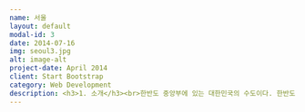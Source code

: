 ```yaml
---
name: 서울
layout: default
modal-id: 3
date: 2014-07-16
img: seoul3.jpg
alt: image-alt
project-date: April 2014
client: Start Bootstrap
category: Web Development
description: <h3>1. 소개</h3><br>한반도 중앙부에 있는 대한민국의 수도이다. 한반도 중앙에 있으며, 한강을 사이에 두고 남북으로 펼쳐져 있다. 북쪽 끝은 도봉구 도봉동, 동쪽 끝은 강동구 상일동, 남쪽 끝은 서초구 원지동, 서쪽 끝은 강서구 오곡동이다. 시청은 중구 을지로1가(태평로1가 31)에 있다.<br>한반도의 0.28%(남한 면적의 0.61%)에 해당하는 넓이로, 남북간 연장거리 30.30km, 동서간 연장거리 36.78km이다. 1394년(태조 3)부터 한국의 수도가 되어 정치·경제·산업·사회·문화·교통의 중심지가 되어 왔다. 1960년대 이후 경제발전과 함께 도시화가 진행되면서 통근 및 거주지역이 반경 30km 내의 주변 수도권에 광역적으로 확장되고 있어, 거대도시(Megalopolis)가 되고 있다. 서울 정도(定都) 600년인 1994년에 10월 28일이 서울시민의 날로 제정되어 이후 각종 행사가 열리고 있다. 1988년 국제올림픽이 열렸고, 2010년 G20, 2012년 핵안보정상회의가 열렸다.<br><br><br><h3>2. 위치</h3><br><P align><img class="img-responsive img-centered" src="서울 위치.png"></P><br>한반도 중앙에 위치하하고 있다.<br><br><h3>3. 여행지</h3><br><img class="img-responsive img-centered" src="경복궁.png"><br><h4>" 경복궁"</h4><br>조선 왕조의 법궁, 조선의 중심지인 경복궁은 조선시대에 만들어진 다섯 개의 궁궐 중 첫번째로 만들어진 곳으로 조선 왕조의 법궁이다.<br> 한양을 도읍으로 정한 후 종묘, 성곽과 사대문, 궁궐 등을 짓기 시작하는데 1394년 공사를 싲가해 이듬해인 1395년에 경복궁을 완성한다. '큰 복을 누리라'는 뜻으로 가진 '경복'이라는 이름은 정도전이 지은 것이다.<br> 왕자의 난 등이 일어나면서 다시 개경으로 천도하는 등 조선 초기 혼란한 정치 상황 속에서 경복궁은 궁궐로서 그 역할을 제대로 못하다가 세종 때에 이르러 정치 상황이 안정되고 비로소 이 곳이 조선왕조의 중심지로 역할을 하게 된다. <br><br><br><br><P align><img class="img-responsive img-centered" src="반포대교.png"></P><br><h4>" 반포대교 "</h4><br>서울특별시 용산구 서빙고동과 서초구 반포동을 잇는 다리인데 한국 최초의 2층 교량으로 1층은 홍수가 났을 떄 물에 잠기도록 설계된 잠수교이고, 2층이 반포대교이다. 잠수교는 1975년 9월에 착공해 이듬해 7월 15일 완공하였고, 반포대교는 1980년 1월에 착공해 1982년 6월 25일 완공하였다. <br><br><br><br><img class="img-responsive img-centered" src="청계천.png"><br><h4>" 청계천 "</h4><br>서울의 한복판인 종로구와 중구와의 경계를 흐르는 하천으로, 길이 10.84km, 유역면적 59.83㎢이다. 북악산·인왕산·남산 등으로 둘러싸인 서울 분지의 모든 물이 여기에 모여 동쪽으로 흐르다가 왕십리 밖 살곶이다리(箭串橋) 근처에서 중랑천(中浪川)과 합쳐 서쪽으로 흐름을 바꾸어 한강으로 빠진다. 본래의 명칭은 '개천(開川)'이었다.<br><br><br><br><img class="img-responsive img-centered" src="서울남산.png"><br><h4>" 서울남산 "</h4><br>서울특별시 중구와 용산구 경계에 있는 산<br>높이 265.2m. 대부분 화강암으로 구성되어 있다. 북쪽의 북악산, 동쪽의 낙산(駱山), 서쪽의 인왕산(仁旺山)과 함께 서울 중앙부를 둘러싸고 있다. 목멱산(木覓山)·종남산(終南山)·인경산(仁慶山 또는 引慶山)·열경산(列慶山)·마뫼 등으로도 불렸으나, 주로 목멱산이라 하였다. <br><br><br><br><br><h3>4. 먹거리</h3><br><br><img class="img-responsive img-centered" src="떡갈비.png"><br>떡갈비<br><br><br><img class="img-responsive img-centered" src="똥빵.png"><br>똥빵<br><br><br><img class="img-responsive img-centered" src="마약김밥.png"><br>마약김밥<br><br><br><img class="img-responsive img-centered" src="빈대떡.png"><br>빈대떡<br>
---
```

